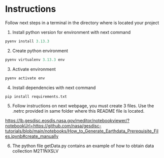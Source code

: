 # Instructions

Follow next steps in a terminal in the directory where is located your project

1. Install python version for environment with next command

```python
pyenv install 3.13.3
```

2. Create python environment

```python
pyenv virtualenv 3.13.3 env
```

3. Activate environment

```python
pyenv activate env
```

4. Install dependencies with next command

```python
pip install requirements.txt
```

5. Follow instructions on next webpage, you must create 3 files. Use the .netrc provided
   in same folder where this README file is located.

https://lb.gesdisc.eosdis.nasa.gov/meditor/notebookviewer/?notebookUrl=https://github.com/nasa/gesdisc-tutorials/blob/main/notebooks/How_to_Generate_Earthdata_Prerequisite_Files.ipynb#create_manually

6. The python file getData.py contains an example of how to obtain data collection M2T1NXSLV
